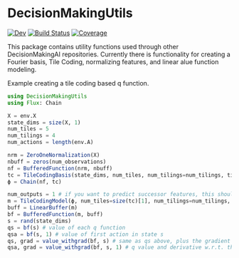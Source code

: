 # DecisionMakingUtils

<!--[![Stable](https://img.shields.io/badge/docs-stable-blue.svg)](https://DecisionMakingAI.github.io/DecisionMakingUtils.jl/stable)-->
[![Dev](https://img.shields.io/badge/docs-dev-blue.svg)](https://DecisionMakingAI.github.io/DecisionMakingUtils.jl/dev)
[![Build Status](https://github.com/DecisionMakingAI/DecisionMakingUtils.jl/workflows/CI/badge.svg)](https://github.com/DecisionMakingAI/DecisionMakingUtils.jl/actions)
[![Coverage](https://codecov.io/gh/DecisionMakingAI/DecisionMakingUtils.jl/branch/main/graph/badge.svg)](https://codecov.io/gh/DecisionMakingAI/DecisionMakingUtils.jl)


This package contains utility functions used through other DecisionMakingAI repositories. Currently there is functionality for creating a Fourier basis, Tile Coding, normalizing features, and linear alue function modeling. 

Example creating a tile coding based q function. 
```julia
using DecisionMakingUtils
using Flux: Chain

X = env.X  
state_dims = size(X, 1)
num_tiles = 5
num_tilings = 4
num_actions = length(env.A)

nrm = ZeroOneNormalization(X)
nbuff = zeros(num_observations)
nf = BufferedFunction(nrm, nbuff)
tc = TileCodingBasis(state_dims, num_tiles, num_tilings=num_tilings, tiling_type=:wrap)
ϕ = Chain(nf, tc)

num_outputs = 1 # if you want to predict successor features, this should be length(tc)
m = TileCodingModel(ϕ, num_tiles=size(tc)[1], num_tilings=num_tilings, num_outputs=num_outputs,num_actions=num_actions)
buff = LinearBuffer(m)
bf = BufferedFunction(m, buff)
s = rand(state_dims)
qs = bf(s) # value of each q function
qsa = bf(s, 1) # value of first action in state s
qs, grad = value_withgrad(bf, s) # same as qs above, plus the gradient w.r.t. each action this is just phi(s) for each a. grad has shape of m.w (model weights)
qsa, grad = value_withgrad(bf, s, 1) # q value and derivative w.r.t. that action in state s. 
```
